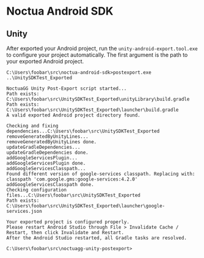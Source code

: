 # Noctua Android SDK


## Unity

After exported your Android project, run the `unity-android-export.tool.exe` to configure your project automatically. The first argument is the path to your exported Android project.

```
C:\Users\foobar\src\noctua-android-sdk>postexport.exe ..\UnitySDKTest_Exported

NoctuaGG Unity Post-Export script started...
Path exists: C:\Users\foobar\src\UnitySDKTest_Exported\unityLibrary\build.gradle
Path exists: C:\Users\foobar\src\UnitySDKTest_Exported\launcher\build.gradle
A valid exported Android project directory found.

Checking and fixing dependencies...C:\Users\foobar\src\UnitySDKTest_Exported
removeGeneratedByUnityLines...
removeGeneratedByUnityLines done.
updateGradleDependencies...
updateGradleDependencies done.
addGoogleServicesPlugin...
addGoogleServicesPlugin done.
addGoogleServicesClasspath...
Found different version of google-services classpath. Replacing with: classpath 'com.google.gms:google-services:4.2.0'
addGoogleServicesClasspath done.
Checking configuration files...C:\Users\foobar\src\UnitySDKTest_Exported
Path exists: C:\Users\foobar\src\UnitySDKTest_Exported\launcher\google-services.json

Your exported project is configured properly.
Please restart Android Studio through File > Invalidate Cache / Restart, then click Invalidate and Restart.
After the Android Studio restarted, all Gradle tasks are resolved.

C:\Users\foobar\src\noctuagg-unity-postexport>

```

